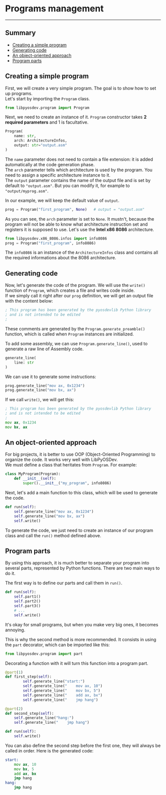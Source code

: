 # Programs management
---
## Summary
- [Creating a simple program](#creating-a-simple-program)
- [Generating code](#generating-code)
- [An object-oriented approach](#an-object-oriented-approach)
- [Program parts](#program-parts)

## Creating a simple program
First, we will create a very simple program. The goal is to show how to set up programs. \
Let's start by importing the `Program` class.
```py
from libpyosdev.program import Program
```
Next, we need to create an instance of it. `Program` constructor takes **2 required parameters** and 1 is facultative.
```py
Program(
    name: str,
    arch: ArchitectureInfos,
    output: str="output.asm"
)
```
The `name` parameter does not need to contain a file extension: it is added automatically at the code generation phase. \
The `arch` parameter tells which architecture is used by the program. You need to assign a specific architecture instance to it. \
The `output` parameter contains the name of the output file and is set by default to `"output.asm"`. But you can modify it, for example to `"output/myprog.asm"`.

In our example, we will keep the default value of `output`.
```py
prog = Program("first_program", None)   # output = "output.asm"
```
As you can see, the `arch` parameter is set to `None`. It mustn't, because the program will not be able to know what architecture instruction set and registers it is supposed to use.
Let's use the **Intel x86 8086** architecture.
```py
from libpyosdev.x86_8086.infos import info8086
prog = Program("first_program", info8086)
```
The `info8086` is an instance of the `ArchitectureInfos` class and contains all the required informations about the 8086 architecture.

## Generating code
Now, let's generate the code of the program. We will use the `write()` function of `Program`, which creates a file and writes code inside. \
If we simply call it right after our `prog` definition, we will get an output file with the content below:
```asm
; This program has been generated by the pyosdevlib Python library
; and is not intended to be edited
; 
```
These comments are generated by the `Program.generate_preamble()` function, which is called when `Program` instances are initialized.

To add some assembly, we can use `Program.generate_line()`, used to generate a raw line of Assembly code.
```py
generate_line(
    line: str
)
```
We can use it to generate some instructions:
```py
prog.generate_line("mov ax, 0x1234")
prog.generate_line("mov bx, ax")
```
If we call `write()`, we will get this:
```asm
; This program has been generated by the pyosdevlib Python library
; and is not intended to be edited
; 
mov ax, 0x1234
mov bx, ax
```

## An object-oriented approach
For big projects, it is better to use OOP (Object-Oriented Programming) to organize the code. It works very well with LibPyOSDev. \
We must define a class that heritates from `Program`. For example:
```py
class MyProgram(Program):
    def __init__(self):
        super().__init__("my_program", info8086)
```
Next, let's add a main function to this class, which will be used to generate the code.
```py
def run(self):
    self.generate_line("mov ax, 0x1234")
    self.generate_line("mov bx, ax")
    self.write()
```
To generate the code, we just need to create an instance of our program class and call the `run()` method defined above.

## Program parts
By using this approach, it is much better to separate your program into several parts, represented by Python functions. There are two main ways to do it.

The first way is to define our parts and call them in `run()`.
```py
def run(self):
    self.part1()
    self.part2()
    self.part3()
    # ...
    self.write()
```
It's okay for small programs, but when you make very big ones, it becomes annoying.

This is why the second method is more recommended. It consists in using the `part` decorator, which can be imported like this:
```py
from libpyosdev.program import part
```
Decorating a function with it will turn this function into a program part.
```py
@part(1)
def first_step(self):
        self.generate_line("start:")
        self.generate_line("    mov ax, 10")
        self.generate_line("    mov bx, 5")
        self.generate_line("    add ax, bx")
        self.generate_line("    jmp hang")

@part(2)
def second_step(self):
    self.generate_line("hang:")
    self.generate_line("    jmp hang")

def run(self):
    self.write()
```
You can also define the second step before the first one, they will always be called in order. Here is the generated code:
```asm
start:
    mov ax, 10
    mov bx, 5
    add ax, bx
    jmp hang
hang:
    jmp hang
```